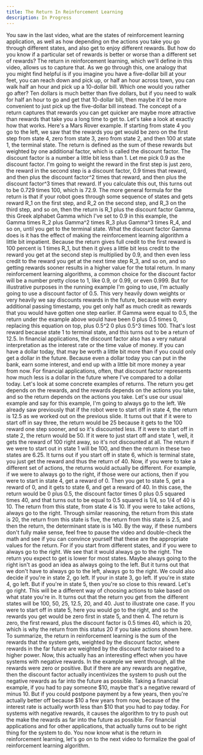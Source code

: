 ```yaml
---
title: The Return In Reinforcement Learning
description: In Progress
---
```


You saw in the last video, what are the states of reinforcement learning application, as well as how depending on the actions you take you go through different states, and also get to enjoy different rewards. But how do you know if a particular set of rewards is better or worse than a different set of rewards? The return in reinforcement learning, which we'll define in this video, allows us to capture that. As we go through this, one analogy that you might find helpful is if you imagine you have a five-dollar bill at your feet, you can reach down and pick up, or half an hour across town, you can walk half an hour and pick up a 10-dollar bill. Which one would you rather go after? Ten dollars is much better than five dollars, but if you need to walk for half an hour to go and get that 10-dollar bill, then maybe it'd be more convenient to just pick up the five-dollar bill instead. The concept of a return captures that rewards you can get quicker are maybe more attractive than rewards that take you a long time to get to. Let's take a look at exactly how that works. Here's a Mars Rover example. If starting from state 4 you go to the left, we saw that the rewards you get would be zero on the first step from state 4, zero from state 3, zero from state 2, and then 100 at state 1, the terminal state. The return is defined as the sum of these rewards but weighted by one additional factor, which is called the discount factor. The discount factor is a number a little bit less than 1. Let me pick 0.9 as the discount factor. I'm going to weight the reward in the first step is just zero, the reward in the second step is a discount factor, 0.9 times that reward, and then plus the discount factor^2 times that reward, and then plus the discount factor^3 times that reward. If you calculate this out, this turns out to be 0.729 times 100, which is 72.9. The more general formula for the return is that if your robot goes through some sequence of states and gets reward R_1 on the first step, and R_2 on the second step, and R_3 on the third step, and so on, then the return is R_1 plus the discount factor Gamma, this Greek alphabet Gamma which I've set to 0.9 in this example, the Gamma times R_2 plus Gamma^2 times R_3 plus Gamma^3 times R_4, and so on, until you get to the terminal state. What the discount factor Gamma does is it has the effect of making the reinforcement learning algorithm a little bit impatient. Because the return gives full credit to the first reward is 100 percent is 1 times R_1, but then it gives a little bit less credit to the reward you get at the second step is multiplied by 0.9, and then even less credit to the reward you get at the next time step R_3, and so on, and so getting rewards sooner results in a higher value for the total return. In many reinforcement learning algorithms, a common choice for the discount factor will be a number pretty close to 1, like 0.9, or 0.99, or even 0.999. But for illustrative purposes in the running example I'm going to use, I'm actually going to use a discount factor of 0.5. This very heavily down weights or very heavily we say discounts rewards in the future, because with every additional passing timestamp, you get only half as much credit as rewards that you would have gotten one step earlier. If Gamma were equal to 0.5, the return under the example above would have been 0 plus 0.5 times 0, replacing this equation on top, plus 0.5^2 0 plus 0.5^3 times 100. That's lost reward because state 1 to terminal state, and this turns out to be a return of 12.5. In financial applications, the discount factor also has a very natural interpretation as the interest rate or the time value of money. If you can have a dollar today, that may be worth a little bit more than if you could only get a dollar in the future. Because even a dollar today you can put in the bank, earn some interest, and end up with a little bit more money a year from now. For financial applications, often, that discount factor represents how much less is a dollar in the future where I've compared to a dollar today. Let's look at some concrete examples of returns. The return you get depends on the rewards, and the rewards depends on the actions you take, and so the return depends on the actions you take. Let's use our usual example and say for this example, I'm going to always go to the left. We already saw previously that if the robot were to start off in state 4, the return is 12.5 as we worked out on the previous slide. It turns out that if it were to start off in say three, the return would be 25 because it gets to the 100 reward one step sooner, and so it's discounted less. If it were to start off in state 2, the return would be 50. If it were to just start off and state 1, well, it gets the reward of 100 right away, so it's not discounted at all. The return if we were to start out in state 1 will be 100, and then the return in these two states are 6.25. It turns out if you start off in state 6, which is terminal state, you just get the reward and thus the return of 40. Now, if you were to take a different set of actions, the returns would actually be different. For example, if we were to always go to the right, if those were our actions, then if you were to start in state 4, get a reward of 0. Then you get to state 5, get a reward of 0, and it gets to state 6, and get a reward of 40. In this case, the return would be 0 plus 0.5, the discount factor times 0 plus 0.5 squared times 40, and that turns out to be equal to 0.5 squared is 1/4, so 1/4 of 40 is 10. The return from this state, from state 4 is 10. If you were to take actions, always go to the right. Through similar reasoning, the return from this state is 20, the return from this state is five, the return from this state is 2.5, and then the return, the determinant state is is 140. By the way, if these numbers don't fully make sense, feel free to pause the video and double-check the math and see if you can convince yourself that these are the appropriate values for the return. For if you start from different states, and if you were to always go to the right. We see that it would always go to the right. The return you expect to get is lower for most states. Maybe always going to the right isn't as good an idea as always going to the left. But it turns out that we don't have to always go to the left, always go to the right. We could also decide if you're in state 2, go left. If your in state 3, go left. If you're in state 4, go left. But if you're in state 5, then you're so close to this reward. Let's go right. This will be a different way of choosing actions to take based on what state you're in. It turns out that the return you get from the different states will be 100, 50, 25, 12.5, 20, and 40. Just to illustrate one case. If you were to start off in state 5, here you would go to the right, and so the rewards you get would be zero first in state 5, and then 4. The return is zero, the first reward, plus the discount factor is 0.5 times 40, which is 20, which is why the return from this status 20 if you take actions shown here. To summarize, the return in reinforcement learning is the sum of the rewards that the system gets, weighted by the discount factor, where rewards in the far future are weighted by the discount factor raised to a higher power. Now, this actually has an interesting effect when you have systems with negative rewards. In the example we went through, all the rewards were zero or positive. But if there are any rewards are negative, then the discount factor actually incentivizes the system to push out the negative rewards as far into the future as possible. Taking a financial example, if you had to pay someone $10, maybe that's a negative reward of minus 10. But if you could postpone payment by a few years, then you're actually better off because $10 a few years from now, because of the interest rate is actually worth less than $10 that you had to pay today. For systems with negative rewards, it causes the algorithm to try to push out the make the rewards as far into the future as possible. For financial applications and for other applications, that actually turns out to be right thing for the system to do. You now know what is the return in reinforcement learning, let's go on to the next video to formalize the goal of reinforcement learning algorithm.